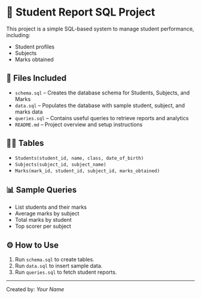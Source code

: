 # 📘 Student Report SQL Project

This project is a simple SQL-based system to manage student performance, including:

- Student profiles
- Subjects
- Marks obtained

## 📂 Files Included

- `schema.sql` – Creates the database schema for Students, Subjects, and Marks
- `data.sql` – Populates the database with sample student, subject, and marks data
- `queries.sql` – Contains useful queries to retrieve reports and analytics
- `README.md` – Project overview and setup instructions

## 🧑‍🎓 Tables

- `Students(student_id, name, class, date_of_birth)`
- `Subjects(subject_id, subject_name)`
- `Marks(mark_id, student_id, subject_id, marks_obtained)`

## 📊 Sample Queries

- List students and their marks
- Average marks by subject
- Total marks by student
- Top scorer per subject

## ⚙️ How to Use

1. Run `schema.sql` to create tables.
2. Run `data.sql` to insert sample data.
3. Run `queries.sql` to fetch student reports.

---

Created by: *Your Name*
